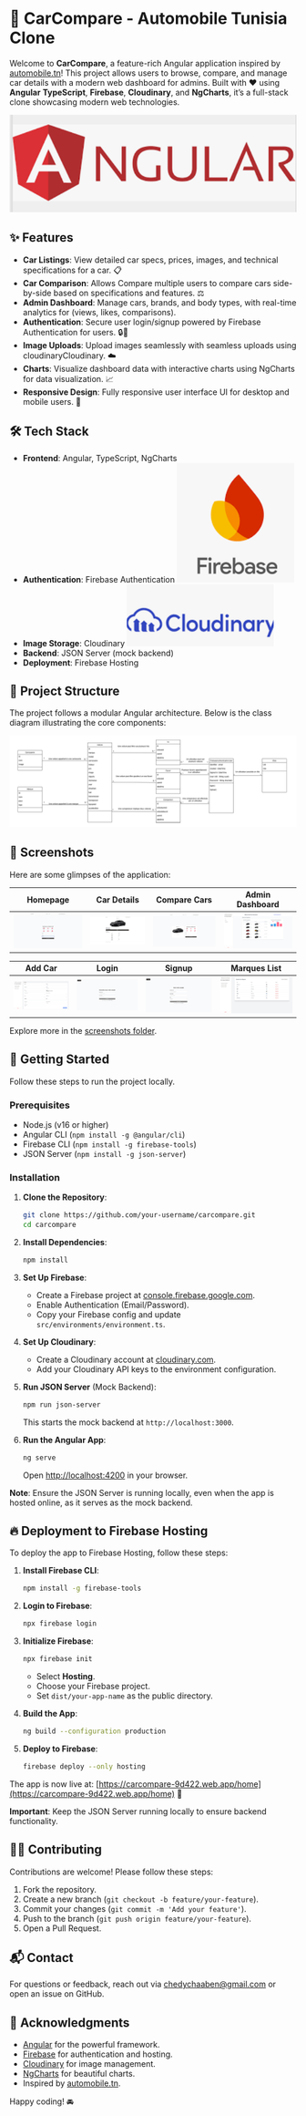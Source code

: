 # 🚗 CarCompare - Automobile Tunisia Clone

Welcome to **CarCompare**, a feature-rich Angular application inspired by [automobile.tn](https://www.automobile.tn)! This project allows users to browse, compare, and manage car details with a modern web dashboard for admins. Built with ❤️ using **Angular** **TypeScript**, **Firebase**, **Cloudinary**, and **NgCharts**, it’s a full-stack clone showcasing modern web technologies.

![Angular Logo](images/angular.png)

## ✨ Features

- **Car Listings**: View detailed car specs, prices, images, and technical specifications for a car. 📋
- **Car Comparison**: Allows Compare multiple users to compare cars side-by-side based on specifications and features. ⚖️
- **Admin Dashboard**: Manage cars, brands, and body types, with real-time analytics for (views, likes, comparisons).
- **Authentication**: Secure user login/signup powered by Firebase Authentication for users. 🔒🔗
- **Image Uploads**: Upload images seamlessly with seamless uploads using cloudinaryCloudinary. ☁️
- **Charts**: Visualize dashboard data with interactive charts using NgCharts for data visualization. 📈
- **Responsive Design**: Fully responsive user interface UI for desktop and mobile users. 📱

## 🛠️ Tech Stack

- **Frontend**: Angular, TypeScript, NgCharts
- **Authentication**: Firebase Authentication ![Firebase Logo](images/firebase.png)
- **Image Storage**: Cloudinary ![Cloudinary Logo](images/cloudinary.png)
- **Backend**: JSON Server (mock backend)
- **Deployment**: Firebase Hosting

## 📂 Project Structure

The project follows a modular Angular architecture. Below is the class diagram illustrating the core components:

![Class Diagram](images/class_diagram.png)

## 📸 Screenshots

Here are some glimpses of the application:

| Homepage | Car Details | Compare Cars | Admin Dashboard |
|----------|-------------|--------------|-----------------|
| ![Homepage](images/screenshots/homepage.png) | ![Car Details](images/screenshots/car_view_details.png) | ![Compare Cars](images/screenshots/compareCarOnewithTwo.png) | ![Dashboard](images/screenshots/dashboard_comparisons.png) |

| Add Car | Login | Signup | Marques List |
|---------|-------|--------|--------------|
| ![Add Car](images/screenshots/add_car_form.png) | ![Login](images/screenshots/login.png) | ![Signup](images/screenshots/signup.png) | ![Marques List](images/screenshots/marques_list_admin.png) |

Explore more in the [screenshots folder](images/screenshots/).

## 🚀 Getting Started

Follow these steps to run the project locally.

### Prerequisites

- Node.js (v16 or higher)
- Angular CLI (`npm install -g @angular/cli`)
- Firebase CLI (`npm install -g firebase-tools`)
- JSON Server (`npm install -g json-server`)

### Installation

1. **Clone the Repository**:
   ```bash
   git clone https://github.com/your-username/carcompare.git
   cd carcompare
   ```

2. **Install Dependencies**:
   ```bash
   npm install
   ```

3. **Set Up Firebase**:
   - Create a Firebase project at [console.firebase.google.com](https://console.firebase.google.com).
   - Enable Authentication (Email/Password).
   - Copy your Firebase config and update `src/environments/environment.ts`.

4. **Set Up Cloudinary**:
   - Create a Cloudinary account at [cloudinary.com](https://cloudinary.com).
   - Add your Cloudinary API keys to the environment configuration.

5. **Run JSON Server** (Mock Backend):
   ```bash
   npm run json-server
   ```
   This starts the mock backend at `http://localhost:3000`.

6. **Run the Angular App**:
   ```bash
   ng serve
   ```
   Open [http://localhost:4200](http://localhost:4200) in your browser.

**Note**: Ensure the JSON Server is running locally, even when the app is hosted online, as it serves as the mock backend.

## 🔥 Deployment to Firebase Hosting

To deploy the app to Firebase Hosting, follow these steps:

1. **Install Firebase CLI**:
   ```bash
   npm install -g firebase-tools
   ```

2. **Login to Firebase**:
   ```bash
   npx firebase login
   ```

3. **Initialize Firebase**:
   ```bash
   npx firebase init
   ```
   - Select **Hosting**.
   - Choose your Firebase project.
   - Set `dist/your-app-name` as the public directory.

4. **Build the App**:
   ```bash
   ng build --configuration production
   ```

5. **Deploy to Firebase**:
   ```bash
   firebase deploy --only hosting
   ```

The app is now live at: [https://carcompare-9d422.web.app/home](https://carcompare-9d422.web.app/home) 🎉

**Important**: Keep the JSON Server running locally to ensure backend functionality.

## 🧑‍💻 Contributing

Contributions are welcome! Please follow these steps:

1. Fork the repository.
2. Create a new branch (`git checkout -b feature/your-feature`).
3. Commit your changes (`git commit -m 'Add your feature'`).
4. Push to the branch (`git push origin feature/your-feature`).
5. Open a Pull Request.

## 📬 Contact

For questions or feedback, reach out via [chedychaaben@gmail.com](mailto:chedychaaben@gmail.com) or open an issue on GitHub.

## 🙌 Acknowledgments

- [Angular](https://angular.io) for the powerful framework.
- [Firebase](https://firebase.google.com) for authentication and hosting.
- [Cloudinary](https://cloudinary.com) for image management.
- [NgCharts](https://www.chartjs.org) for beautiful charts.
- Inspired by [automobile.tn](https://www.automobile.tn).

Happy coding! 🚘
